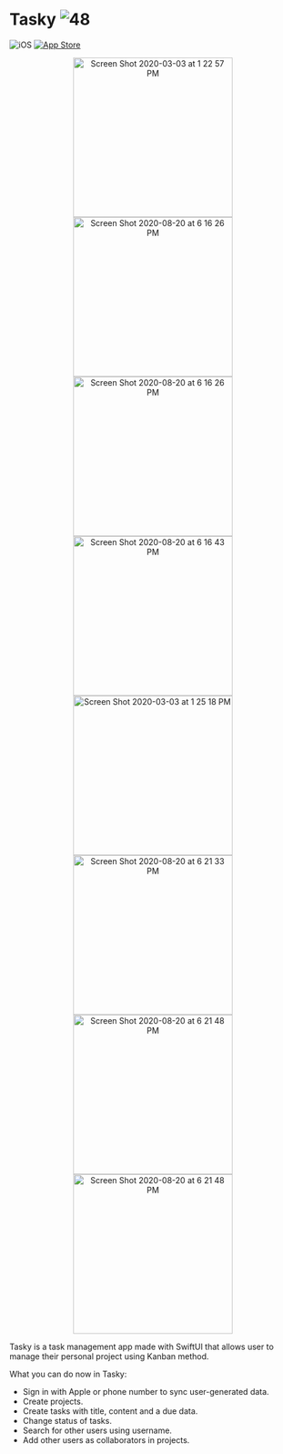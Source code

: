 # Tasky ![48](https://user-images.githubusercontent.com/7277662/108041817-eaaeea80-6ff3-11eb-9d05-8da57896cd6b.png)


![iOS](https://img.shields.io/badge/iOS-14%20-blue)
[![App Store](https://img.shields.io/itunes/v/1552534120?label=App%20Store)](https://apps.apple.com/us/app/tasky-task-made-easy/id1552534120)

<p align="center">
  <img width="280" alt="Screen Shot 2020-03-03 at 1 22 57 PM" src="https://user-images.githubusercontent.com/7277662/108316723-24a5fb00-7172-11eb-841c-a36a6dffb8b3.png"> 
  <img width="280" alt="Screen Shot 2020-08-20 at 6 16 26 PM" src="https://user-images.githubusercontent.com/7277662/108165747-f0660800-70a7-11eb-8006-0e5f35f68fa4.png">
    <img width="280" alt="Screen Shot 2020-08-20 at 6 16 26 PM" src="https://user-images.githubusercontent.com/7277662/108167198-2b693b00-70aa-11eb-88dc-c4837b9f54e3.png">
<img width="280" alt="Screen Shot 2020-08-20 at 6 16 43 PM" src="https://user-images.githubusercontent.com/7277662/108040509-3e203900-6ff2-11eb-8501-d3913e5f9782.png">
  <img width="280" alt="Screen Shot 2020-03-03 at 1 25 18 PM" src="https://user-images.githubusercontent.com/7277662/108165758-f4922580-70a7-11eb-943d-c420518ab2ff.png">
<img width="280" alt="Screen Shot 2020-08-20 at 6 21 33 PM" src="https://user-images.githubusercontent.com/7277662/108165762-f52abc00-70a7-11eb-8839-ac120935c4a9.png">
<img width="280" alt="Screen Shot 2020-08-20 at 6 21 48 PM" src="https://user-images.githubusercontent.com/7277662/108040518-3fe9fc80-6ff2-11eb-8502-c2402371b52e.png">
  <img width="280" alt="Screen Shot 2020-08-20 at 6 21 48 PM" src="https://user-images.githubusercontent.com/7277662/108165757-f3f98f00-70a7-11eb-8de3-d5fbf30de63b.png">
</p>


Tasky is a task management app made with SwiftUI that allows user to manage their personal project using Kanban method. 

What you can do now in Tasky:
- Sign in with Apple or phone number to sync user-generated data.
- Create projects.
- Create tasks with title, content and a due data.
- Change status of tasks.
- Search for other users using username.
- Add other users as collaborators in projects.
